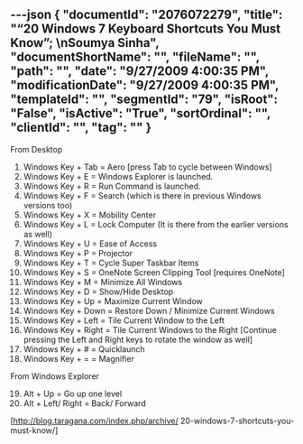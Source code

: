 ---json
{
  "documentId": "2076072279",
  "title": "“20 Windows 7 Keyboard Shortcuts You Must Know”; \nSoumya Sinha",
  "documentShortName": "",
  "fileName": "",
  "path": "",
  "date": "9/27/2009 4:00:35 PM",
  "modificationDate": "9/27/2009 4:00:35 PM",
  "templateId": "",
  "segmentId": "79",
  "isRoot": "False",
  "isActive": "True",
  "sortOrdinal": "",
  "clientId": "",
  "tag": ""
}
---

From Desktop

   1. Windows Key + Tab = Aero [press Tab to cycle between Windows]
   2. Windows Key + E = Windows Explorer is launched.
   3. Windows Key + R = Run Command is launched.
   4. Windows Key + F = Search (which is there in previous Windows versions too)
   5. Windows Key + X = Mobility Center
   6. Windows Key + L = Lock Computer (It is there from the earlier versions as well)
   7. Windows Key + U = Ease of Access
   8. Windows Key + P = Projector
   9. Windows Key + T = Cycle Super Taskbar Items
  10. Windows Key + S = OneNote Screen Clipping Tool [requires OneNote]
  11. Windows Key + M = Minimize All Windows
  12. Windows Key + D = Show/Hide Desktop
  13. Windows Key + Up = Maximize Current Window
  14. Windows Key + Down = Restore Down / Minimize Current Windows
  15. Windows Key + Left = Tile Current Window to the Left
  16. Windows Key + Right = Tile Current Windows to the Right
      [Continue pressing the Left and Right keys to rotate the window as well]
  17. Windows Key + # = Quicklaunch
  18. Windows Key + = = Magnifier

From Windows Explorer

19. Alt + Up = Go up one level
20. Alt + Left/ Right = Back/ Forward

[http://blog.taragana.com/index.php/archive/
    20-windows-7-shortcuts-you-must-know/]
